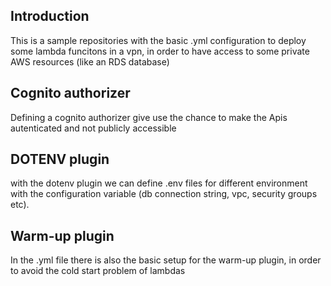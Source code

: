 ## Introduction

This is a sample repositories with the basic .yml configuration to deploy some lambda funcitons in a vpn, in order to have access to some private AWS resources (like an RDS database)

## Cognito authorizer

Defining a cognito authorizer give use the chance to make the Apis autenticated and not publicly accessible 

## DOTENV plugin

with the dotenv plugin we can define .env files for different environment with the configuration variable (db connection string, vpc, security groups etc).

## Warm-up plugin

In the .yml file there is also the basic setup for the warm-up plugin, in order to avoid the cold start problem of lambdas